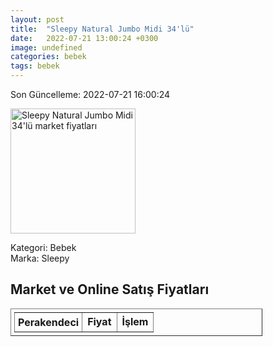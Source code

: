```yaml
---
layout: post
title:  "Sleepy Natural Jumbo Midi 34'lü"
date:   2022-07-21 13:00:24 +0300
image: undefined
categories: bebek
tags: bebek
---
```


Son Güncelleme: 2022-07-21 16:00:24

<img src="undefined" width="200" alt="Sleepy Natural Jumbo Midi 34'lü market fiyatları" />

Kategori: Bebek
<br />
Marka: Sleepy

<h2>Market ve Online Satış Fiyatları</h2>

<table border="1" style="padding: 5px;width:80%;">
  <tr>
    <td style="padding: 5px;"><strong>Perakendeci</strong></td>
    <td><strong>Fiyat</strong></td>
    <td><strong>İşlem</strong></td>
  </tr>
  
</table>

